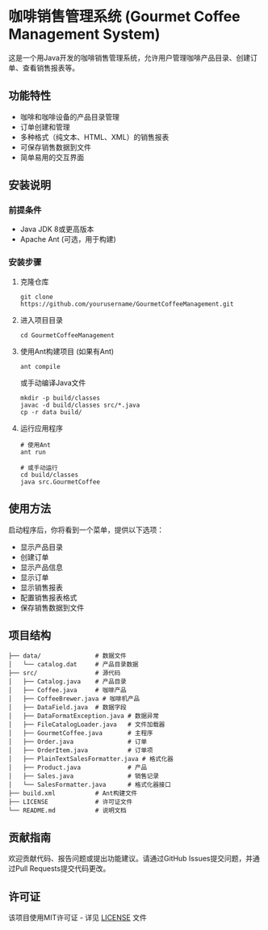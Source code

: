 # 咖啡销售管理系统 (Gourmet Coffee Management System)

这是一个用Java开发的咖啡销售管理系统，允许用户管理咖啡产品目录、创建订单、查看销售报表等。

## 功能特性

- 咖啡和咖啡设备的产品目录管理
- 订单创建和管理
- 多种格式（纯文本、HTML、XML）的销售报表
- 可保存销售数据到文件
- 简单易用的交互界面

## 安装说明

### 前提条件

- Java JDK 8或更高版本
- Apache Ant (可选，用于构建)

### 安装步骤

1. 克隆仓库
   ```
   git clone https://github.com/yourusername/GourmetCoffeeManagement.git
   ```

2. 进入项目目录
   ```
   cd GourmetCoffeeManagement
   ```

3. 使用Ant构建项目 (如果有Ant)
   ```
   ant compile
   ```
   
   或手动编译Java文件
   ```
   mkdir -p build/classes
   javac -d build/classes src/*.java
   cp -r data build/
   ```

4. 运行应用程序
   ```
   # 使用Ant
   ant run
   
   # 或手动运行
   cd build/classes
   java src.GourmetCoffee
   ```

## 使用方法

启动程序后，你将看到一个菜单，提供以下选项：

- 显示产品目录
- 创建订单
- 显示产品信息
- 显示订单
- 显示销售报表
- 配置销售报表格式
- 保存销售数据到文件

## 项目结构

```
├── data/               # 数据文件
│   └── catalog.dat     # 产品目录数据
├── src/                # 源代码
│   ├── Catalog.java    # 产品目录
│   ├── Coffee.java     # 咖啡产品
│   ├── CoffeeBrewer.java # 咖啡机产品
│   ├── DataField.java  # 数据字段
│   ├── DataFormatException.java # 数据异常
│   ├── FileCatalogLoader.java   # 文件加载器
│   ├── GourmetCoffee.java       # 主程序
│   ├── Order.java               # 订单
│   ├── OrderItem.java           # 订单项
│   ├── PlainTextSalesFormatter.java # 格式化器
│   ├── Product.java             # 产品
│   ├── Sales.java               # 销售记录
│   └── SalesFormatter.java      # 格式化器接口
├── build.xml           # Ant构建文件
├── LICENSE             # 许可证文件
└── README.md           # 说明文档
```

## 贡献指南

欢迎贡献代码、报告问题或提出功能建议。请通过GitHub Issues提交问题，并通过Pull Requests提交代码更改。

## 许可证

该项目使用MIT许可证 - 详见 [LICENSE](LICENSE) 文件 